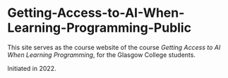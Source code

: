 # Getting-Access-to-AI-When-Learning-Programming-Public

This site serves as the course website of the course *Getting Access to AI When Learning Programming*, for the Glasgow College students.

Initiated in 2022.
